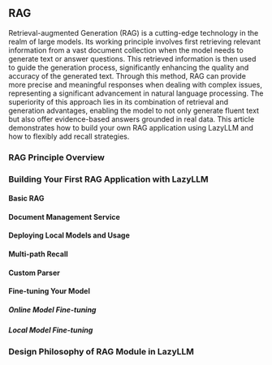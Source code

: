 ## RAG

Retrieval-augmented Generation (RAG) is a cutting-edge technology in the realm of large models. Its working principle involves first retrieving relevant information from a vast document collection when the model needs to generate text or answer questions. This retrieved information is then used to guide the generation process, significantly enhancing the quality and accuracy of the generated text. Through this method, RAG can provide more precise and meaningful responses when dealing with complex issues, representing a significant advancement in natural language processing. The superiority of this approach lies in its combination of retrieval and generation advantages, enabling the model to not only generate fluent text but also offer evidence-based answers grounded in real data.
This article demonstrates how to build your own RAG application using LazyLLM and how to flexibly add recall strategies.

### RAG Principle Overview

### Building Your First RAG Application with LazyLLM

#### Basic RAG

#### Document Management Service

#### Deploying Local Models and Usage

#### Multi-path Recall

#### Custom Parser

#### Fine-tuning Your Model

##### Online Model Fine-tuning

##### Local Model Fine-tuning

### Design Philosophy of RAG Module in LazyLLM